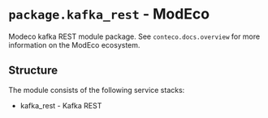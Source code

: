 # `package.kafka_rest` - ModEco

Modeco kafka REST module package.
See `conteco.docs.overview` for more information on the ModEco ecosystem.

## Structure

The module consists of the following service stacks:

 * kafka_rest - Kafka REST
